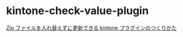 # kintone-check-value-plugin

[Zip ファイルを入れ替えずに更新できる kintone プラグインのつくりかた](https://qiita.com/latica/items/160016d122df698153c6)
